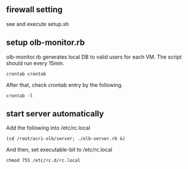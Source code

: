 ## firewall setting

see and execute setup.sh

## setup olb-monitor.rb

olb-monitor.rb generates local DB to valid users for each VM. The script should run every 15min.

```
crontab crontab
```

After that, check crontab entry by the following.

```
crontab -l
```

## start server automatically

Add the following into /etc/rc.local

```
(cd /root/acri-olb/server; ./olb-server.rb &)
```

And then, set executable-bit to /etc/rc.local

```
chmod 755 /etc/rc.d/rc.local
```
